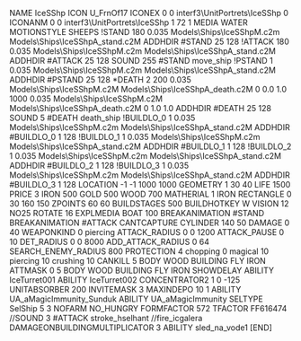 NAME IceSShp
ICON U_FrnOf17
ICONEX 0 0 interf3\UnitPortrets\IceSShp 0
ICONANM 0 0 interf3\UnitPortrets\IceSShp 1 72 1
MEDIA WATER
MOTIONSTYLE SHEEPS
!STAND   180 0.035   Models\Ships\IceSShpM.c2m Models\Ships\IceSShpA_stand.c2M 
ADDHDIR #STAND 25 128
!ATTACK   180 0.035   Models\Ships\IceSShpM.c2m Models\Ships\IceSShpA_stand.c2M 
ADDHDIR #ATTACK 25 128
SOUND 255 #STAND move_ship
!PSTAND   1 0.035   Models\Ships\IceSShpM.c2m Models\Ships\IceSShpA_stand.c2M 
ADDHDIR #PSTAND 25 128
*DEATH   2 200 0.035 Models\Ships\IceSShpM.c2M Models\Ships\IceSShpA_death.c2M 0 0.0 1.0 1000  0.035 Models\Ships\IceSShpM.c2M Models\Ships\IceSShpA_death.c2M 0 1.0 1.0
ADDHDIR #DEATH 25 128 
SOUND 5 #DEATH death_ship
!BUILDLO_0 1 0.035   Models\Ships\IceSShpM.c2m Models\Ships\IceSShpA_stand.c2M 
ADDHDIR #BUILDLO_0 1 128
!BUILDLO_1 1 0.035   Models\Ships\IceSShpM.c2m Models\Ships\IceSShpA_stand.c2M 
ADDHDIR #BUILDLO_1 1 128
!BUILDLO_2 1 0.035   Models\Ships\IceSShpM.c2m Models\Ships\IceSShpA_stand.c2M 
ADDHDIR #BUILDLO_2 1 128
!BUILDLO_3 1 0.035   Models\Ships\IceSShpM.c2m Models\Ships\IceSShpA_stand.c2M 
ADDHDIR #BUILDLO_3 1 128
LOCATION -1 -1 1000 1000
GEOMETRY 1 30 40
LIFE     1500
PRICE 3 IRON 500 GOLD 500 WOOD 700 
MATHERIAL 1 IRON
RECTANGLE 0 30 160 150
ZPOINTS   60 60
BUILDSTAGES 500
BUILDHOTKEY		W
VISION 12
NO25
ROTATE 16
EXPLMEDIA BOAT 100
BREAKANIMATION #STAND
BREAKANIMATION #ATTACK
CANTCAPTURE
CYLINDER 140 50
DAMAGE   0 40
WEAPONKIND 0 piercing
ATTACK_RADIUS 0 0 1200
ATTACK_PAUSE 0 10
DET_RADIUS 0 0 8000
ADD_ATTACK_RADIUS 0 64
SEARCH_ENEMY_RADIUS 800
PROTECTION 4 chopping 0 magical 10 piercing 10 crushing 10
CANKILL   5 BODY WOOD BUILDING FLY IRON
ATTMASK 0 5 BODY WOOD BUILDING FLY IRON
SHOWDELAY
ABILITY IceTurret001
ABILITY IceTurret002
CONCENTRATOR2 1   0 -125
UNITABSORBER 200
INVITEMASK 3
MAXINDEPO 10 1
ABILITY	UA_aMagicImmunity_Sunduk
ABILITY	UA_aMagicImmunity
SELTYPE SelShip 5 3
NOFARM
NO_HUNGRY
FORMFACTOR 572
TFACTOR FF616474
//SOUND 3 #ATTACK stroke_hselhant
//fire_icgalera
DAMAGEONBUILDINGMULTIPLICATOR 3
ABILITY sled_na_vode1
[END]

